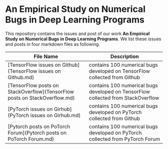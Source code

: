 # An Empirical Study on Numerical Bugs in Deep Learning Programs
This repository contains the issues and post of our work **An Empirical Study on Numerical Bugs in Deep Learning Programs**.
We list these issues and posts in four markdown files as following.

| File Name                         | Description                                                  |
| --------------------------------- | ------------------------------------------------------------ |
| [TensorFlow issues on Github](TensorFlow issues on Github.md)       | contains 100 numerical bugs developed on TensorFlow collected from Github |
| [TensorFlow posts on StackOverflow](TensorFlow posts on StackOverflow.md) | contains 100 numerical bugs developed on TensorFlow collected from  StackOverflow |
| [PyTorch issues on Girhub](PyTorch issues on Girhub.md)          | contains 100 numerical bugs developed on PyTorch collected from Github |
| [Pytorch posts on PoTorch Forum](Pytorch posts on PoTorch Forum.md)    | contains 100 numerical bugs developed on PyTorch collected from PyTorch  Forum |
